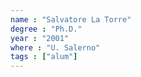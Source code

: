 ```yaml
---
name : "Salvatore La Torre"
degree : "Ph.D."
year : "2001"
where : "U. Salerno"
tags : ["alum"]
---
```

